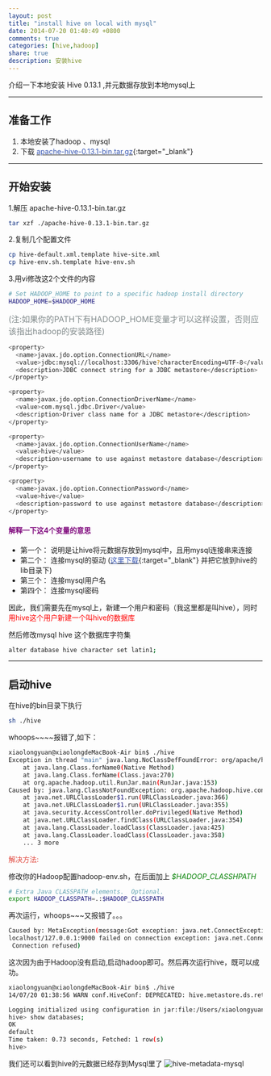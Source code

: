 ```yaml
---
layout: post
title: "install hive on local with mysql"
date: 2014-07-20 01:40:49 +0800
comments: true
categories: [hive,hadoop]
share: true
description: 安装hive
---
```

介绍一下本地安装 Hive 0.13.1 ,并元数据存放到本地mysql上

<!--more-->

---

## 准备工作
1.  本地安装了hadoop 、mysql
2.  下载 [<font color="#3756b2">apache-hive-0.13.1-bin.tar.gz</font>](http://mirrors.hust.edu.cn/apache/hive/stable/){:target="_blank"}

---

## 开始安装
1.解压 apache-hive-0.13.1-bin.tar.gz

``` bash
tar xzf ./apache-hive-0.13.1-bin.tar.gz
```

2.复制几个配置文件

``` bash
cp hive-default.xml.template hive-site.xml
cp hive-env.sh.template hive-env.sh
```

3.用vi修改这2个文件的内容

``` bash hive-env.sh
# Set HADOOP_HOME to point to a specific hadoop install directory
HADOOP_HOME=$HADOOP_HOME

```
<font color="#818a8b" size="3">(注:如果你的PATH下有HADOOP_HOME变量才可以这样设置，否则应该指出hadoop的安装路径)</font>

``` bash hive-site.xml
<property>
  <name>javax.jdo.option.ConnectionURL</name>
  <value>jdbc:mysql://localhost:3306/hive?characterEncoding=UTF-8</value>
  <description>JDBC connect string for a JDBC metastore</description>
</property>

<property>
  <name>javax.jdo.option.ConnectionDriverName</name>
  <value>com.mysql.jdbc.Driver</value>
  <description>Driver class name for a JDBC metastore</description>
</property>

<property>
  <name>javax.jdo.option.ConnectionUserName</name>
  <value>hive</value>
  <description>username to use against metastore database</description>
</property>

<property>
  <name>javax.jdo.option.ConnectionPassword</name>
  <value>hive</value>
  <description>password to use against metastore database</description>
</property>
```

#### <font color="#800b7e">解释一下这4个变量的意思</font>
* 第一个： 说明是让hive将元数据存放到mysql中，且用mysql连接串来连接
* 第二个： 连接mysql的驱动 ([<font color="#3756b2">这里下载</font>](http://pan.baidu.com/s/1dDnaw05){:target="_blank"} 并把它放到hive的lib目录下)
* 第三个： 连接mysql用户名
* 第四个： 连接mysql密码

因此，我们需要先在mysql上，新建一个用户和密码（我这里都是叫hive），同时<font color="red">用hive这个用户新建一个叫hive的数据库</font>

然后修改mysql hive 这个数据库字符集

``` bash
alter database hive character set latin1;
```

---

## 启动hive

在hive的bin目录下执行

``` bash
sh ./hive
```

whoops~~~~报错了,如下：

``` bash
xiaolongyuan@xiaolongdeMacBook-Air bin$ ./hive
Exception in thread "main" java.lang.NoClassDefFoundError: org/apache/hadoop/hive/conf/HiveConf
	at java.lang.Class.forName0(Native Method)
	at java.lang.Class.forName(Class.java:270)
	at org.apache.hadoop.util.RunJar.main(RunJar.java:153)
Caused by: java.lang.ClassNotFoundException: org.apache.hadoop.hive.conf.HiveConf
	at java.net.URLClassLoader$1.run(URLClassLoader.java:366)
	at java.net.URLClassLoader$1.run(URLClassLoader.java:355)
	at java.security.AccessController.doPrivileged(Native Method)
	at java.net.URLClassLoader.findClass(URLClassLoader.java:354)
	at java.lang.ClassLoader.loadClass(ClassLoader.java:425)
	at java.lang.ClassLoader.loadClass(ClassLoader.java:358)
	... 3 more
```

<font color="#e14a40">解决方法: </font>

修改你的Hadoop配置hadoop-env.sh，在后面加上 *<font color="green">$HADOOP_CLASSHPATH</font>*

``` bash hadoop-env.sh
# Extra Java CLASSPATH elements.  Optional.
export HADOOP_CLASSPATH=.:$HADOOP_CLASSPATH
```

再次运行，whoops~~~又报错了。。。

``` bash
Caused by: MetaException(message:Got exception: java.net.ConnectException Call to
localhost/127.0.0.1:9000 failed on connection exception: java.net.ConnectException:
 Connection refused)
```

这次因为由于Hadoop没有启动,启动hadoop即可。然后再次运行hive，既可以成功。

``` bash
xiaolongyuan@xiaolongdeMacBook-Air bin$ ./hive
14/07/20 01:38:56 WARN conf.HiveConf: DEPRECATED: hive.metastore.ds.retry.* no longer has any effect.  Use hive.hmshandler.retry.* instead

Logging initialized using configuration in jar:file:/Users/xiaolongyuan/Documents/hive-0.13.1/lib/hive-common-0.13.1.jar!/hive-log4j.properties
hive> show databases;
OK
default
Time taken: 0.73 seconds, Fetched: 1 row(s)
hive>
```

我们还可以看到hive的元数据已经存到Mysql里了
![hive-metadata-mysql](/images/hadoop/hive-local-mysql.png)
